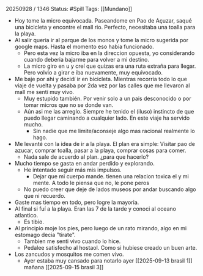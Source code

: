20250928 / 1346
Status: #Spill
Tags: [[Mundano]]
- Hoy tome la micro equivocada. Paseandome en Pao de Açuzar, saqué una bicicleta y encontre el mall rio. Perfecto, necesitaba una toalla para la playa. 
- Al salir queria ir al parque de los monos y tome la micro sugerida por google maps. Hasta el momento eso habia funcionado.
	- Pero esta vez la micro iba en la direccion opuesta,  yo considerando cuando deberia bajarme para volver a mi destino.
	- La micro giro en u y creí que quizas era una ruta extraña para llegar. Pero volvio a girar e iba nuevamente, muy equivocado.
- Me baje por ahi y decidí ir en bicicleta. Mientras recorria todo lo que viaje de vuelta y pasaba por 2da vez por las calles que me llevaron al mall me sentí muy vivo.
	- Muy estupido también. Por venir solo a un pais desconocido o por tomar micros que no se donde van. 
	- Aún asi me las arreglo. Siempre he tenido el (iluso) instincto de que puedo llegar caminando a cualquier lado. En este viaje ha servido mucho.
		- Sin nadie que me limite/aconseje algo mas racional realmente lo hago. 
- Me levanté con la idea de ir a la playa. El plan era simple: Visitar pao de azucar, comprar toalla, pasar a la playa, comprar cosas para comer. 
	- Nada sale de acuerdo al plan. ¿para que hacerlo?
- Mucho tiempo se gasta en andar perdido y explorando.
	- He intentado seguir más mis impulsos. 
		- Dejar que mi cuerpo mande. tienen una relacion toxica el y mi mente. A todo le piensa que no, le pone peros
	- No puedo creer que deje de lados museos por andar buscando algo que ni recuerdo.
- Gaste mas tiempo en todo, pero logre la mayoria. 
- Al final si fuí a la playa. Eran las 7 de la tarde y conoci al oceano atlantico.
	- Es tibio.
- Al principio moje los pies, pero luego de un rato mirando, algo en mi estomago decia "tirate".
	- Tambien me senti vivo cuando lo hice. 
	- Pedalee satisfecho al hostaol. Como si hubiese creado un buen arte. 
- Los zancudos y mosquitos me comen vivo.
	- Ayer estaba muy cansado para notarlo
ayer [[2025-09-13 brasil 1]]
mañana [[2025-09-15 brasil 3]]